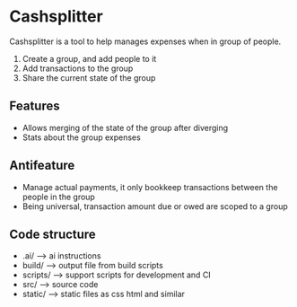 # Cashsplitter 

Cashsplitter is a tool to help manages expenses when in group of people. 

1. Create a group, and add people to it
2. Add transactions to the group
3. Share the current state of the group

## Features

* Allows merging of the state of the group after diverging
* Stats about the group expenses


## Antifeature

* Manage actual payments, it only bookkeep transactions between the people in the group
* Being universal, transaction amount due or owed are scoped to a group

## Code structure

* .ai/ --> ai instructions
* build/ --> output file from build scripts
* scripts/ --> support scripts for development and CI
* src/ --> source code
* static/ --> static files as css html and similar